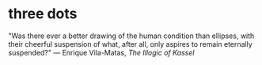 # three dots

"Was there ever a better drawing of the human condition than ellipses, with their cheerful suspension of what, after all, only aspires to remain eternally suspended?" — Enrique Vila-Matas, *The Illogic of Kassel*
